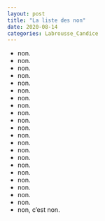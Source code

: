```yaml
---
layout: post
title: "La liste des non"
date: 2020-08-14
categories: Labrousse_Candice
---
```


- non.
- non.
- non.
- non.
- non.
- non.
- non.
- non.
- non.
- non.
- non.
- non.
- non.
- non.
- non.
- non.
- non.
- non.
- non.
- non.
- non.
- non, c’est non.